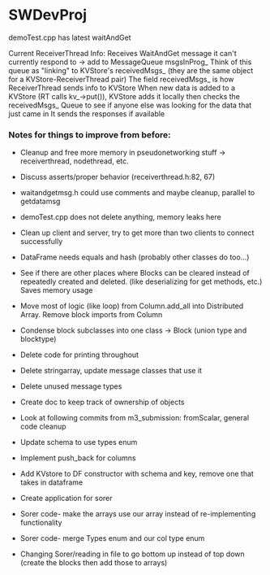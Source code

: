 # SWDevProj

demoTest.cpp has latest waitAndGet


Current ReceiverThread Info:
Receives WaitAndGet message it can't currently respond to -> add to MessageQueue msgsInProg_
Think of this queue as "linking" to KVStore's receivedMsgs_ (they are the same object for a KVStore-ReceiverThread pair)
The field receivedMsgs_ is how ReceiverThread sends info to KVStore
When new data is added to a KVStore (RT calls kv_->put()), KVStore adds it locally
  then checks the receivedMsgs_ Queue to see if anyone else was looking for the data that just came in
It sends the responses if available



### Notes for things to improve from before:

* Cleanup and free more memory in pseudonetworking stuff -> receiverthread, nodethread, etc.

* Discuss asserts/proper behavior (receiverthread.h:82, 67)

* waitandgetmsg.h could use comments and maybe cleanup, parallel to getdatamsg

* demoTest.cpp does not delete anything, memory leaks here

* Clean up client and server, try to get more than two clients to connect successfully

* DataFrame needs equals and hash (probably other classes do too...)

* See if there are other places where Blocks can be cleared instead of repeatedly
	created and deleted. (like deserializing for get methods, etc.) Saves memory usage

* Move most of logic (like loop) from Column.add_all into Distributed Array. Remove block imports from Column

* Condense block subclasses into one class -> Block (union type and blocktype)

* Delete code for printing throughout

* Delete stringarray, update message classes that use it

* Delete unused message types

* Create doc to keep track of ownership of objects

* Look at following commits from m3_submission: fromScalar, general code cleanup

* Update schema to use types enum

* Implement push_back for columns

* Add KVstore to DF constructor with schema and key, remove one that takes in dataframe

* Create application for sorer

* Sorer code- make the arrays use our array instead of re-implementing functionality

* Sorer code- merge Types enum and our col type enum

* Changing Sorer/reading in file to go bottom up instead of top down (create the blocks then add those to arrays)